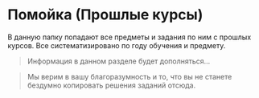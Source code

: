 # Помойка (Прошлые курсы)
В данную папку попадают все предметы и задания по ним с прошлых курсов. Все систематизировано по году обучения и предмету.
> Информация в данном разделе будет дополняться...

> Мы верим в вашу благоразумность и то, что вы не станете бездумно копировать решения заданий отсюда.

